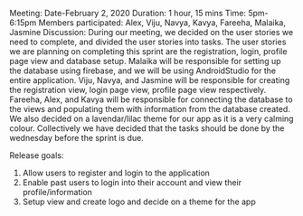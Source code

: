 Meeting:
  Date-February 2, 2020
  Duration: 1 hour, 15 mins
  Time: 5pm-6:15pm
  Members participated: Alex, Viju, Navya, Kavya, Fareeha, Malaika, Jasmine
  Discussion: During our meeting, we decided on the user stories we need to complete, and divided the user stories
  into tasks. The user stories we are planning on completing this sprint are the registration, login, profile page 
  view and database setup. Malaika will be responsible for setting up the database using firebase, and we will be 
  using AndroidStudio for the entire application. Viju, Navya, and Jasmine will be responsible for creating the 
  registration view, login page view, profile page view respectively. Fareeha, Alex, and Kavya will be responsible 
  for connecting the database to the views and populating them with information from the database created. We also 
  decided on a lavendar/lilac theme for our app as it is a very calming colour. Collectively we have decided that 
  the tasks should be done by the wednesday before the sprint is due.

Release goals:
  1. Allow users to register and login to the application
  2. Enable past users to login into their account and view their profile/information
  3. Setup view and create logo and decide on a theme for the app

